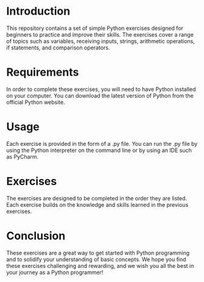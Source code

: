 # Introduction
This repository contains a set of simple Python exercises designed for beginners to practice and improve their skills. The exercises cover a range of topics such as variables, receiving inputs, strings, arithmetic operations, if statements, and comparison operators.

# Requirements
In order to complete these exercises, you will need to have Python installed on your computer. You can download the latest version of Python from the official Python website.

# Usage
Each exercise is provided in the form of a .py file. You can run the .py file by using the Python interpreter on the command line or by using an IDE such as PyCharm.

# Exercises
The exercises are designed to be completed in the order they are listed. Each exercise builds on the knowledge and skills learned in the previous exercises.

# Conclusion
These exercises are a great way to get started with Python programming and to solidify your understanding of basic concepts. We hope you find these exercises challenging and rewarding, and we wish you all the best in your journey as a Python programmer!
